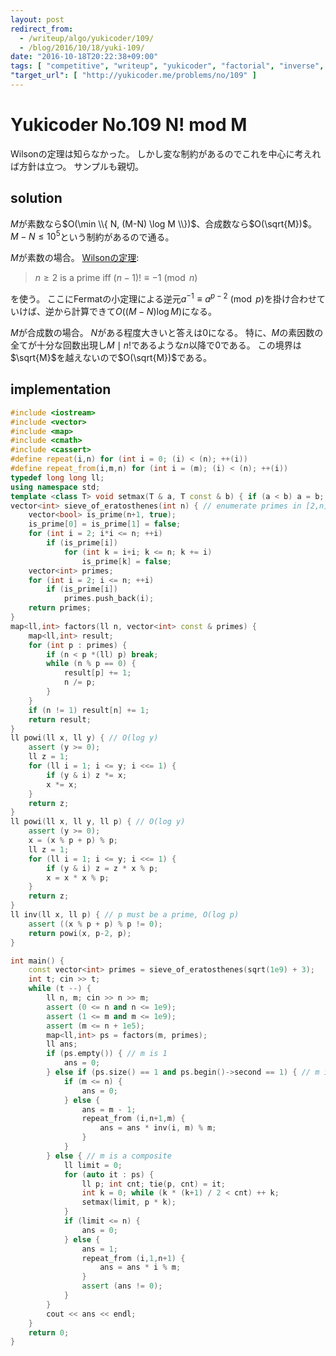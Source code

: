 ```yaml
---
layout: post
redirect_from:
  - /writeup/algo/yukicoder/109/
  - /blog/2016/10/18/yuki-109/
date: "2016-10-18T20:22:38+09:00"
tags: [ "competitive", "writeup", "yukicoder", "factorial", "inverse", "wilsons-theorem", "fermats-little-theorem" ]
"target_url": [ "http://yukicoder.me/problems/no/109" ]
---
```


# Yukicoder No.109 N! mod M

Wilsonの定理は知らなかった。
しかし変な制約があるのでこれを中心に考えれば方針は立つ。
サンプルも親切。

## solution

$M$が素数なら$O(\min \\{ N, (M-N) \log M \\})$、合成数なら$O(\sqrt{M})$。$M - N \le 10^5$という制約があるので通る。

$M$が素数の場合。
[Wilsonの定理](https://en.wikipedia.org/wiki/Wilson%27s_theorem):

>   $n \ge 2$ is a prime iff $(n-1)! \equiv -1 \pmod n$

を使う。
ここにFermatの小定理による逆元$a^{-1} \equiv a^{p-2} \pmod p$を掛け合わせていけば、逆から計算できて$O((M-N) \log M)$になる。

$M$が合成数の場合。
$N$がある程度大きいと答えは$0$になる。
特に、$M$の素因数の全てが十分な回数出現し$M \mid n!$であるような$n$以降で$0$である。
この境界は$\sqrt{M}$を越えないので$O(\sqrt{M})$である。

## implementation

``` c++
#include <iostream>
#include <vector>
#include <map>
#include <cmath>
#include <cassert>
#define repeat(i,n) for (int i = 0; (i) < (n); ++(i))
#define repeat_from(i,m,n) for (int i = (m); (i) < (n); ++(i))
typedef long long ll;
using namespace std;
template <class T> void setmax(T & a, T const & b) { if (a < b) a = b; }
vector<int> sieve_of_eratosthenes(int n) { // enumerate primes in [2,n] with O(n log log n)
    vector<bool> is_prime(n+1, true);
    is_prime[0] = is_prime[1] = false;
    for (int i = 2; i*i <= n; ++i)
        if (is_prime[i])
            for (int k = i+i; k <= n; k += i)
                is_prime[k] = false;
    vector<int> primes;
    for (int i = 2; i <= n; ++i)
        if (is_prime[i])
            primes.push_back(i);
    return primes;
}
map<ll,int> factors(ll n, vector<int> const & primes) {
    map<ll,int> result;
    for (int p : primes) {
        if (n < p *(ll) p) break;
        while (n % p == 0) {
            result[p] += 1;
            n /= p;
        }
    }
    if (n != 1) result[n] += 1;
    return result;
}
ll powi(ll x, ll y) { // O(log y)
    assert (y >= 0);
    ll z = 1;
    for (ll i = 1; i <= y; i <<= 1) {
        if (y & i) z *= x;
        x *= x;
    }
    return z;
}
ll powi(ll x, ll y, ll p) { // O(log y)
    assert (y >= 0);
    x = (x % p + p) % p;
    ll z = 1;
    for (ll i = 1; i <= y; i <<= 1) {
        if (y & i) z = z * x % p;
        x = x * x % p;
    }
    return z;
}
ll inv(ll x, ll p) { // p must be a prime, O(log p)
    assert ((x % p + p) % p != 0);
    return powi(x, p-2, p);
}

int main() {
    const vector<int> primes = sieve_of_eratosthenes(sqrt(1e9) + 3);
    int t; cin >> t;
    while (t --) {
        ll n, m; cin >> n >> m;
        assert (0 <= n and n <= 1e9);
        assert (1 <= m and m <= 1e9);
        assert (m <= n + 1e5);
        map<ll,int> ps = factors(m, primes);
        ll ans;
        if (ps.empty()) { // m is 1
            ans = 0;
        } else if (ps.size() == 1 and ps.begin()->second == 1) { // m is a prime
            if (m <= n) {
                ans = 0;
            } else {
                ans = m - 1;
                repeat_from (i,n+1,m) {
                    ans = ans * inv(i, m) % m;
                }
            }
        } else { // m is a composite
            ll limit = 0;
            for (auto it : ps) {
                ll p; int cnt; tie(p, cnt) = it;
                int k = 0; while (k * (k+1) / 2 < cnt) ++ k;
                setmax(limit, p * k);
            }
            if (limit <= n) {
                ans = 0;
            } else {
                ans = 1;
                repeat_from (i,1,n+1) {
                    ans = ans * i % m;
                }
                assert (ans != 0);
            }
        }
        cout << ans << endl;
    }
    return 0;
}
```
